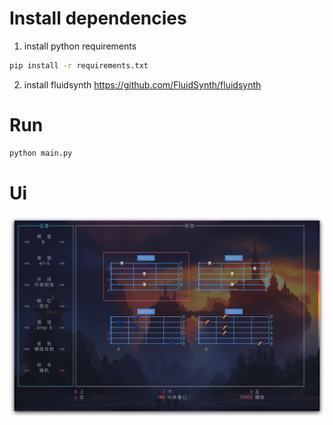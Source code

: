 # Install dependencies


1. install python requirements
```bash
pip install -r requirements.txt
```

2. install fluidsynth
https://github.com/FluidSynth/fluidsynth

# Run

```bash
python main.py
```

# Ui
![Ui](https://github.com/gongyibei/guitartool/blob/master/ui.jpg)
